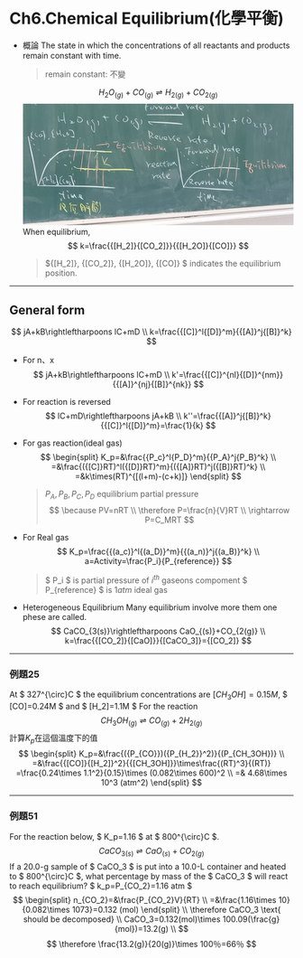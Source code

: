 # Ch6.Chemical Equilibrium(化學平衡)

* 概論
The state in which the concentrations of all reactants and products remain constant with time.
  > remain constant: 不變

  $$ H_2O_{(g)}+CO_{(g)}\rightleftharpoons {H_2}_{(g)}+{CO_2}_{(g)} $$
    ![圖](Pictrue/IMG20221021120032.jpg)
When equilibrium, $$ k=\frac{{[H_2]}{[CO_2]}}{{[H_2O]}{[CO]}} $$
    > ${[H_2]}, {[CO_2]}, {[H_2O]}, {[CO]} $ indicates the equilibrium position.

---

## General form

$$
jA+kB\rightleftharpoons lC+mD \\
k=\frac{{[C]}^l{[D]}^m}{{[A]}^j{[B]}^k}
$$

* For n、x
$$
jA+kB\rightleftharpoons lC+mD \\
k'=\frac{{[C]}^{nl}{[D]}^{nm}}{{[A]}^{nj}{[B]}^{nk}}
$$

* For reaction is reversed
$$
lC+mD\rightleftharpoons jA+kB \\
k''=\frac{{[A]}^j{[B]}^k}{{[C]}^l{[D]}^m}=\frac{1}{k}
$$

* For gas reaction(ideal gas)
$$
\begin{split}
  K_p=&\frac{{P_c}^l{P_D}^m}{{P_A}^j{P_B}^k} \\
  =&\frac{({[C]}RT)^l({[D]}RT)^m}{({[A]}RT)^j({[B]}RT)^k} \\
  =&k\times(RT)^{[(l+m)-(c+k)]}
\end{split}
$$
  >
  > $P_A, P_B, P_C,P_D$ equilibrium partial pressure
  > $$
  > \because PV=nRT \\
  > \therefore P=\frac{n}{V}RT \\
  > \rightarrow P=C_MRT
  > $$

* For Real gas
$$
K_p=\frac{{(a_c)}^l{(a_D)}^m}{{(a_n)}^j{(a_B)}^k} \\
a=Activity=\frac{P_i}{P_{reference}}
$$
  >
  > $ P_i $ is partial pressure of $i^{th}$ gaseons compoment
  > $ P_{reference} $ is $1 atm$ ideal gas

* Heterogeneous Equilibrium
  Many equilibrium involve more them one phese are called.
$$
CaCO_{3(s)}\rightleftharpoons CaO_{(s)}+CO_{2(g)} \\
k=\frac{{[CO_2]}{[CaO]}}{[CaCO_3]}={[CO_2]}
$$
<!-- 待補 -->

---

### 例題25

At $ 327^{\circ}C $ the equilibrium concentrations are $[CH_3OH]=0.15M$, $ [CO]=0.24M $ and $ [H_2]=1.1M $ For the reaction
$$ CH_3OH_{(g)}\rightleftharpoons CO_{(g)}+2H_{2(g)} $$
計算$K_p$在這個溫度下的值
$$
\begin{split}
  K_p=&\frac{({P_{CO}})({P_{H_2}}^2)}{(P_{CH_3OH})} \\
  =&\frac{{[CO]}{[H_2]}^2}{{[CH_3OH]}}\times\frac{(RT)^3}{(RT)}
  =\frac{0.24\times 1.1^2}{0.15}\times (0.082\times 600)^2 \\
  =& 4.68\times 10^3 (atm^2)
\end{split}
$$

---

### 例題51

For the reaction below, $ K_p=1.16 $ at $ 800^{\circ}C $.
$$ CaCO_{3(s)}\rightleftharpoons CaO_{(s)}+CO_{2(g)} $$
If a 20.0-g sample of $ CaCO_3 $ is put into a 10.0-L container and heated to $ 800^{\circ}C $, what percentage by mass of the $ CaCO_3 $ will react to reach equilibrium?
$ k_p=P_{CO_2}=1.16 atm $
$$
\begin{split}
  n_{CO_2}=&\frac{P_{CO_2}V}{RT} \\
  =&\frac{1.16\times 10}{0.082\times 1073}=0.132 (mol)
\end{split} \\
\therefore CaCO_3 \text{ should be decomposed} \\
CaCO_3=0.132(mol)\times 100.09(\frac{g}{mol})=13.2(g) \\
$$
$$ \therefore \frac{13.2(g)}{20(g)}\times 100％=66％ $$

